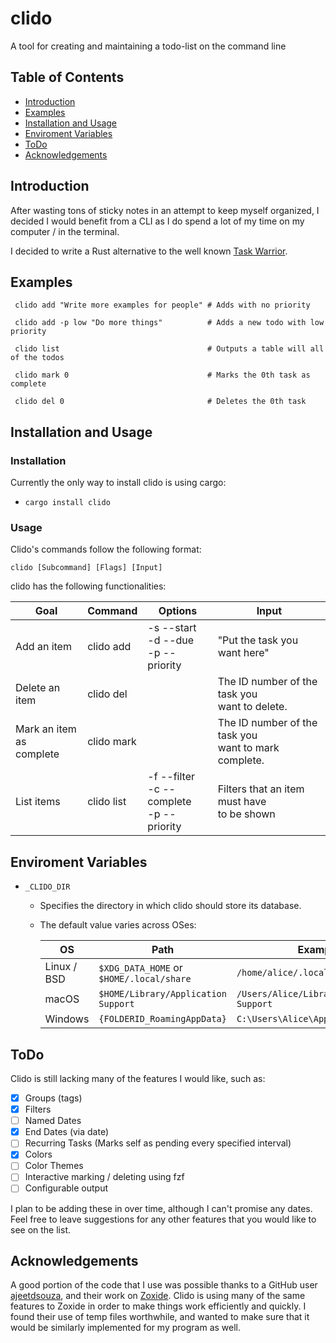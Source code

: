 # clido
A tool for creating and maintaining a todo-list on the command line

## Table of Contents
 - [Introduction](#introduction)
 - [Examples](#examples)
 - [Installation and Usage](#installation-and-usage)
 - [Enviroment Variables](#enviroment-variables)
 - [ToDo](#todo)
 - [Acknowledgements](#acknowledgements)
 
## Introduction
After wasting tons of sticky notes in an attempt to keep myself organized, I decided I would benefit from a CLI
as I do spend a lot of my time on my computer / in the terminal.

I decided to write a Rust alternative to the well known [Task Warrior](https://taskwarrior.org/news/).
  
## Examples
```
 clido add "Write more examples for people" # Adds with no priority

 clido add -p low "Do more things"          # Adds a new todo with low priority

 clido list                                 # Outputs a table will all of the todos

 clido mark 0                               # Marks the 0th task as complete

 clido del 0                                # Deletes the 0th task
```

## Installation and Usage

### Installation
Currently the only way to install clido is using cargo:
 - `cargo install clido` 

### Usage

Clido's commands follow the following format:

`clido [Subcommand] [Flags] [Input]`

clido has the following functionalities:

| Goal                        | Command    | Options                                    | Input                                                   |
|-----------------------------|------------|--------------------------------------------|---------------------------------------------------------|
| Add an item                 | clido add  | -s  --start<br>-d  --due<br>-p  --priority | "Put the task you want here"                            |
| Delete an item              | clido del  |                                            | The ID number of the task you<br>want to delete.        |
| Mark an item as<br>complete | clido mark |                                            | The ID number of the task you<br>want to mark complete. |
| List items                  | clido list | -f --filter<br>-c --complete<br>-p --priority | Filters that an item must have<br>to be shown           |  

## Enviroment Variables
- `_CLIDO_DIR`
  - Specifies the directory in which clido should store its database.
  - The default value varies across OSes:
    
    | OS          | Path                                     | Example                                    |
    | ----------- | ---------------------------------------- | ------------------------------------------ |
    | Linux / BSD | `$XDG_DATA_HOME` or `$HOME/.local/share` | `/home/alice/.local/share`                 |
    | macOS       | `$HOME/Library/Application Support`      | `/Users/Alice/Library/Application Support` |
    | Windows     | `{FOLDERID_RoamingAppData}`              | `C:\Users\Alice\AppData\Roaming`           |

## ToDo
Clido is still lacking many of the features I would like, such as:
- [x] Groups (tags)
- [x] Filters
- [ ] Named Dates
- [x] End Dates (via date)
- [ ] Recurring Tasks (Marks self as pending every specified interval)
- [x] Colors
- [ ] Color Themes
- [ ] Interactive marking / deleting using fzf
- [ ] Configurable output

I plan to be adding these in over time, although I can't promise any dates. Feel free to leave suggestions
  for any other features that you would like to see on the list.
  
## Acknowledgements
A good portion of the code that I use was possible thanks to a GitHub user [ajeetdsouza](https://github.com/ajeetdsouza),
and their work on [Zoxide](https://github.com/ajeetdsouza/zoxide). Clido is using many of the same features to Zoxide in 
order to make things work efficiently and quickly. I found their use of temp files worthwhile, and wanted to make sure that
it would be similarly implemented for my program as well.
